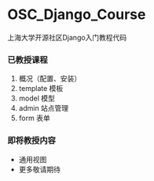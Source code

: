 OSC_Django_Course
=================

上海大学开源社区Django入门教程代码
### 已教授课程
1. 概况（配置、安装）
2. template 模板
3. model 模型
4. admin 站点管理
5. form 表单

### 即将教授内容
* 通用视图
* 更多敬请期待
